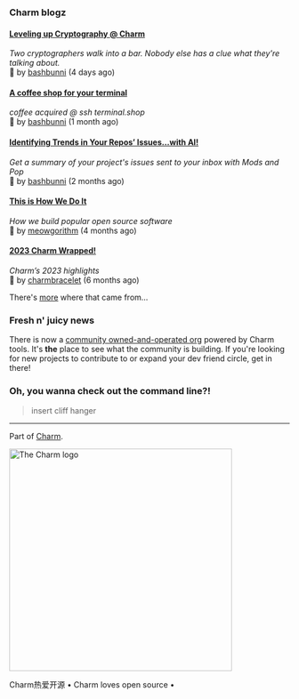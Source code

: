 ### Charm blogz

#### [Leveling up Cryptography @ Charm](https://charm.sh//blog/geomys/) 

_Two cryptographers walk into a bar. Nobody else has a clue what they're talking about._ 
<br/>
🩷 by [bashbunni](https://github.com/bashbunni) (4 days ago)
<br/>

#### [A coffee shop for your terminal](https://charm.sh//blog/terminaldotshop/) 

_coffee acquired @ ssh terminal.shop_ 
<br/>
🩷 by [bashbunni](https://github.com/bashbunni) (1 month ago)
<br/>

#### [Identifying Trends in Your Repos’ Issues…with AI!](https://charm.sh//blog/gh-mods-pop/) 

_Get a summary of your project's issues sent to your inbox with Mods and Pop_ 
<br/>
🩷 by [bashbunni](https://github.com/bashbunni) (2 months ago)
<br/>

#### [This is How We Do It](https://charm.sh//blog/100k/) 

_How we build popular open source software_ 
<br/>
🩷 by [meowgorithm](https://github.com/meowgorithm) (4 months ago)
<br/>

#### [2023 Charm Wrapped!](https://charm.sh//blog/2023-roundup/) 

_Charm’s 2023 highlights_ 
<br/>
🩷 by [charmbracelet](https://github.com/charmbracelet) (6 months ago)
<br/>


There's [more](https://charm.sh/blog) where that came from...

### Fresh n' juicy news

There is now a [community owned-and-operated
org](https://github.com/charm-community) powered by Charm tools. It's **the**
place to see what the community is building. If you're looking for new projects
to contribute to or expand your dev friend circle, get in there!

### Oh, you wanna check out the command line?!

> insert cliff hanger

***

Part of [Charm](https://charm.sh).

<a href="https://charm.sh/"><img alt="The Charm logo" src="https://stuff.charm.sh/charm-badge.jpg" width="400"></a>

Charm热爱开源 • Charm loves open source •
